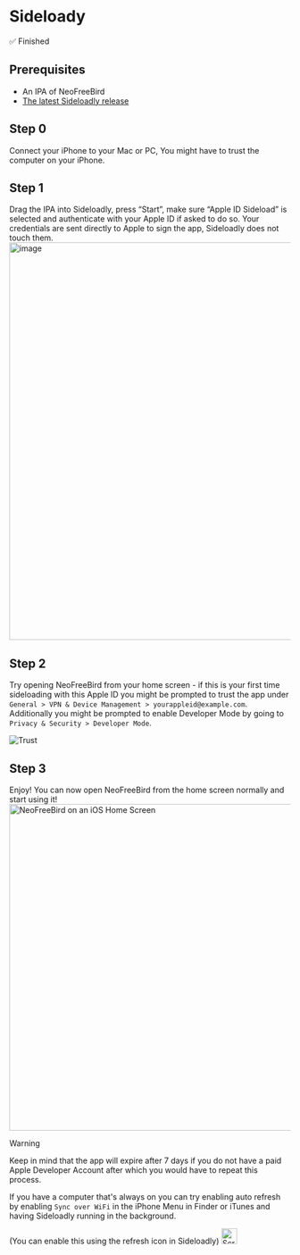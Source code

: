 # Sideloady
✅ Finished
## Prerequisites 
- An IPA of NeoFreeBird
- [The latest Sideloadly release](https://sideloadly.io/#download)

## Step 0
Connect your iPhone to your Mac or PC, You might have to trust the computer on your iPhone.

## Step 1
Drag the IPA into Sideloadly, press “Start”, make sure “Apple ID Sideload” is selected and authenticate with your Apple ID if asked to do so. Your credentials are sent directly to Apple to sign the app, Sideloadly does not touch them.
<img width="712" alt="image" src="https://github.com/user-attachments/assets/fb14d0dd-da20-463f-b2d7-3392809bc325" />

## Step 2
Try opening NeoFreeBird from your home screen - if this is your first time sideloading with this Apple ID you might be prompted to trust the app under `General > VPN & Device Management > yourappleid@example.com`. Additionally you might be prompted to enable Developer Mode by going to `Privacy & Security > Developer Mode`.

![Trust](https://github.com/user-attachments/assets/16a570d1-4d31-4f2e-a8fc-f4b6c75a8054)

## Step 3
Enjoy! You can now open NeoFreeBird from the home screen normally and start using it!
<img width="585" alt="NeoFreeBird on an iOS Home Screen" src="https://github.com/user-attachments/assets/84dee4fc-b658-4891-b897-138343a943ba" />

> [!WARNING]
> Keep in mind that the app will expire after 7 days if you do not have a paid Apple Developer Account after which you would have to repeat this process.
> 
> If you have a computer that's always on you can try enabling auto refresh by enabling `Sync over WiFi` in the iPhone Menu in Finder or iTunes and having Sideloadly running in the background.
> 
> (You can enable this using the refresh icon in Sideloadly) <img width="28" alt="Screenshot 2025-06-29 at 13 26 07" src="https://github.com/user-attachments/assets/63ddb6bd-197b-4161-9742-62e2f4d78df0" />

